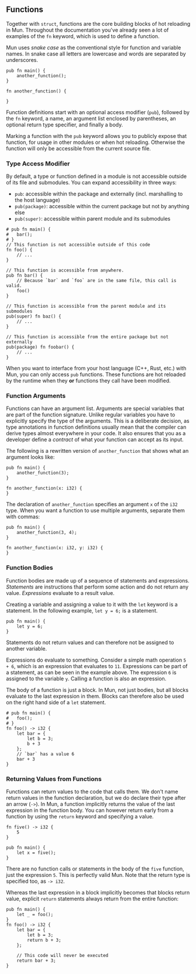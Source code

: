 ## Functions

Together with `struct`, functions are the core building blocks of hot reloading in Mun. 
Throughout the documentation you've already seen a lot of examples of the `fn` keyword, which is used to define a function.

Mun uses *snake case* as the conventional style for function and variable names.
In snake case all letters are lowercase and words are separated by underscores. 

```mun
pub fn main() {
    another_function();
}

fn another_function() {

}
```

Function definitions start with an optional access modifier (`pub`), followed by the `fn` keyword, a name, an argument list enclosed by parentheses, an optional return type specifier, and finally a body. 

Marking a function with the `pub` keyword allows you to publicly expose that function, for usage in other modules or when hot reloading. 
Otherwise the function will only be accessible from the current source file.

### Type Access Modifier

By default, a type or function defined in a module is not accessible outside of its file and submodules.
You can expand accessibility in three ways:

- `pub`: accessible within the package and externally (incl. marshalling to the host language)
- `pub(package)`: accessible within the current package but not by anything else
- `pub(super)`: accessible within parent module and its submodules

```mun
# pub fn main() {
#   bar();
# }
// This function is not accessible outside of this code
fn foo() {
    // ...
}

// This function is accessible from anywhere.
pub fn bar() {
    // Because `bar` and `foo` are in the same file, this call is valid.
    foo()
}

// This function is accessible from the parent module and its submodules
pub(super) fn baz() {
    // ...
}

// This function is accessible from the entire package but not externally
pub(package) fn foobar() {
    // ...
}
```

When you want to interface from your host language (C++, Rust, etc.) with Mun, you can only access `pub` functions.
These functions are hot reloaded by the runtime when they **or** functions they call have been modified.

### Function Arguments

Functions can have an argument list. 
Arguments are special variables that are part of the function signature. 
Unlike regular variables you have to explicitly specify the type of the arguments. 
This is a deliberate decision, as type annotations in function definitions usually mean that the compiler can derive types almost everywhere in your code. 
It also ensures that you as a developer define a *contract* of what your function can accept as its input.

The following is a rewritten version of `another_function` that shows what an argument looks like:

```mun
pub fn main() {
    another_function(3);
}

fn another_function(x: i32) {
}
```

The declaration of `another_function` specifies an argument `x` of the `i32` type. 
When you want a function to use multiple arguments, separate them with commas:

```mun
pub fn main() {
    another_function(3, 4);
}

fn another_function(x: i32, y: i32) {
}
```

### Function Bodies

Function bodies are made up of a sequence of statements and expressions.
*Statements* are instructions that perform some action and do not return any value. 
*Expressions* evaluate to a result value. 

Creating a variable and assigning a value to it with the `let` keyword is a statement. 
In the following example, `let y = 6;` is a statement.

```mun
pub fn main() {
    let y = 6;
}
```

Statements do not return values and can therefore not be assigned to another variable. 

Expressions do evaluate to something. Consider a simple math operation `5 + 6`, which is an expression that evaluates to `11`. 
Expressions can be part of a statement, as can be seen in the example above. 
The expression `6` is assigned to the variable `y`. 
Calling a function is also an expression.

The body of a function is just a block. 
In Mun, not just bodies, but all blocks evaluate to the last expression in them. 
Blocks can therefore also be used on the right hand side of a `let` statement.

```mun
# pub fn main() {
#   foo();
# }
fn foo() -> i32 {
    let bar = {
        let b = 3;
        b + 3
    };
    // `bar` has a value 6
    bar + 3
}
```

### Returning Values from Functions

Functions can return values to the code that calls them. We don't name return values in the function declaration, but we do declare their type after an arrow (`->`). 
In Mun, a function implicitly returns the value of the last expression in the function body. 
You can however return early from a function by using the `return` keyword and specifying a value. 

```mun
fn five() -> i32 {
    5
}

pub fn main() {
    let x = five();
}
```

There are no function calls or statements in the body of the `five` function, just the expression `5`. 
This is perfectly valid Mun. Note that the return type is specified too, as `-> i32`. 

Whereas the last expression in a block implicitly becomes that blocks return value, explicit `return` statements always return from the entire function:

```mun,compile_fail
pub fn main() {
    let _ = foo();
}
fn foo() -> i32 {
    let bar = {
        let b = 3;
        return b + 3;
    };

    // This code will never be executed
    return bar + 3;
}
```
